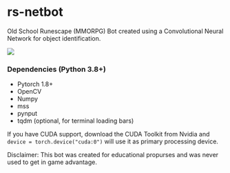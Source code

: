 # rs-netbot
Old School Runescape (MMORPG) Bot created using a Convolutional Neural Network for object identification.

![](https://matheustalves.github.io/img/bot.gif)

### Dependencies (Python 3.8+)

 - Pytorch 1.8+
 - OpenCV
 - Numpy
 - mss
 - pynput
 - tqdm (optional, for terminal loading bars)
 
 If you have CUDA support, download the CUDA Toolkit from Nvidia and ``` device = torch.device("cuda:0") ``` will use it as primary processing device.

Disclaimer: This bot was created for educational propurses and was never used to get in game advantage.
